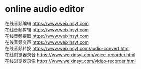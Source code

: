 # online audio editor

在线音频编辑    https://www.weixinsyt.com  
在线音频剪辑    https://www.weixinsyt.com  
在线音频提取    https://www.weixinsyt.com  
在线音频变声    https://www.weixinsyt.com  
在线音频转换    https://www.weixinsyt.com/audio-convert.html  
在线浏览器录音  https://www.weixinsyt.com/voice-recorder.html  
在线浏览器录像  https://www.weixinsyt.com/video-recorder.html  

